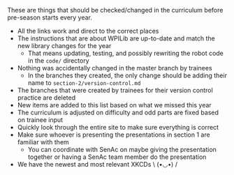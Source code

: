 These are things that should be checked/changed in the curriculum before pre-season starts every year.

- All the links work and direct to the correct places
- The instructions that are about WPILib are up-to-date and match the new library changes for the year
    - That means updating, testing, and possibly rewriting the robot code in the `code/` directory
- Nothing was accidentally changed in the master branch by trainees
    - In the branches they created, the only change should be adding their name to `section-2/version-control.md`
- The branches that were created by trainees for their version control practice are deleted
- New items are added to this list based on what we missed this year
- The curriculum is adjusted on difficulty and odd parts are fixed based on trainee input
- Quickly look through the entire site to make sure everything is correct
- Make sure whoever is presenting the presentations in section 1 are familiar with them
    - You can coordinate with SenAc on maybe giving the presentation together or having a SenAc team member do the presentation
- We have the newest and most relevant XKCDs \ (•◡•) /